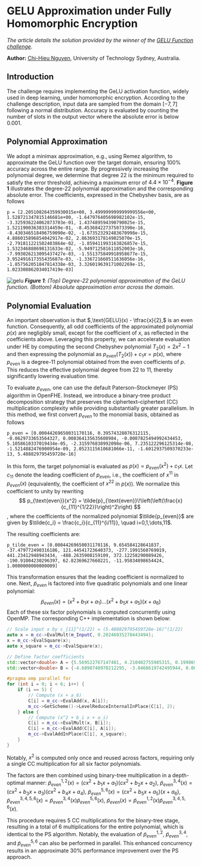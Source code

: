 # GELU Approximation under Fully Homomorphic Encryption

*The article details the solution provided by the winner of the [GELU Function challenge](https://fherma.io/challenges/683eaf48eed44a699f640a92).*

**Author:** [Chi-Hieu Nguyen](https://www.linkedin.com/in/hieu-nguyen-ba6548316), University of Technology Sydney, Australia.

## Introduction

The challenge requires implementing the GeLU activation function, widely used in deep learning, under homomorphic encryption. According to the challenge description, input data are sampled from the domain $[-7,7]$ following a normal distribution. Accuracy is evaluated by counting the number of slots in the output vector where the absolute error is below $0.001$.

## Polynomial Approximation

We adopt a minimax approximation, e.g., using Remez algorithm, to approximate the GeLU function over the target domain, ensuring 100% accuracy across the entire range. By progressively increasing the polynomial degree, we determine that degree 22 is the minimum required to satisfy the error threshold, achieving a maximum error of $4.4 \times 10^{-4}$. **Figure 1** illustrates the degree-22 polynomial approximation and the corresponding absolute error. The coefficients, expressed in the Chebyshev basis, are as follows
```
p = [2.205108264359930015e+00, 3.499999999999999556e+00, 1.528721347815146681e+00, -1.647976405698982102e-15, -3.325936224062873703e-01, 1.437489594390790025e-15, 1.521190036383314459e-01, -8.453684227375073390e-16, -8.430346518496759090e-02, -1.673523292483670998e-15, 4.886015896854042917e-02, 2.863693178149025070e-15, -2.791811221502403864e-02, -1.859411993163826857e-15, 1.532346888698131633e-02, -5.949712581611852003e-16, -7.993026213095437427e-03, -1.551375849918958677e-15, 3.952491617355435687e-03, -1.336721660511636056e-16, -1.857562051847814338e-03, 3.326019639171002269e-15, 1.023308862034017419e-03]
```

![gelu](https://hackmd.io/_uploads/r1dadCS5gx.png)
***Figure 1**: (Top) Degree-22 polynomial approximation of the GeLU function. (Bottom) Absolute approximation error across the domain.*


## Polynomial Evaluation

An important observation is that $,\text{GELU}(x) - \tfrac{x}{2},$ is an even function. Consequently, all odd coefficients of the approximated polynomial $p(x)$ are negligibly small, except for the coefficient of $x$, as reflected in the coefficients above. Leveraging this property, we can accelerate evaluation under HE by computing the second Chebyshev polynomial $T_2(x) = 2x^2 - 1$ and then expressing the polynomial as $p_{even}(T_2(x))+c_1x = p(x)$, where $p_{even}$ is a degree-11 polynomial obtained from the even coefficients of $p$. This reduces the effective polynomial degree from 22 to 11, thereby significantly lowering evaluation time.

To evaluate $p_{even}$, one can use the default Paterson–Stockmeyer (PS) algorithm in OpenFHE. Instead, we introduce a binary-tree product decomposition strategy that preserves the ciphertext–ciphertext (CC) multiplication complexity while providing substantially greater parallelism. In this method, we first convert $p_{even}$ to the monomial basis, obtained as follows
```
p_even = [0.00044269650031170116, 0.39574328076312115, -0.0629733653564327, 0.008364135635608984, -0.0007825494992434453, 5.1058610337019434e-05, -2.315976838992098e-06, 7.235122296125314e-08, -1.5214882476900954e-09, 2.0523115610681066e-11, -1.6012937509370233e-13, 5.488829795459728e-16]
```

In this form, the target polynomial is evaluated as $p(x) = p_{even}(x^2) + c_1x$. Let $c_{11}$ denote the leading coefficient of $p_{even}$, i.e., the coefficient of $x^{11}$ in $p_{even}(x)$ (equivalently, the coefficient of $x^{22}$ in $p(x)$). We normalize this coefficient to unity by rewriting
$$
p_{\text{even}}(x^2) = \tilde{p}_{\text{even}}\!\left(\left(\frac{x}{c_{11}^{1/22}}\right)^2\right)
$$ ,
where the coefficients of the normalized polynomial $\tilde{p_{even}}$ are given by
$\tilde{c_i} = \frac{c_i}{c_{11}^{i/11}}, \quad i=0,1,\dots,11$.

The resulting coefficients are:
```
p_tilde_even = [0.00044269650031170116, 9.654584128641837, -37.479772490316186, 121.44541723640373, -277.1991560769019, 441.23412948943434, -488.2635908159109, 372.12258290089426, -190.91004230296397, 62.82369627660221, -11.95834898654424, 1.0000000000000009]
```

This transformation ensures that the leading coefficient is normalized to one. Next, $\tilde{p}_{even}$ is factored into five quadratic polynomials and one linear polynomial:
$$
\tilde{p}_{even}(x) = (x^2+b_1x+a_1)\dots(x^2+b_5x+a_5)(x+a_6)
$$
Each of these six factor polynomials is computed concurrently using OpenMP. The corresponding C++ implementation is shown below:
```cpp
// Scale input x by c_{11}^(1/22) = (5.488829795459728e-16)^(1/22)
auto x = m_cc->EvalMult(m_InputC, 0.20246035278443494);
x = m_cc->EvalSquare(x);
auto x_square = m_cc->EvalSquare(x);

// Define factor coefficients
std::vector<double> A = {5.569522767147481, 4.210402755985315, 0.19986968808436417, 0.8830278939922745, 2.333178076905341, 4.584534226472708e-05};
std::vector<double> B = {-4.6890748970212295, -3.8468619742495944, 0.006438840954910282, -0.9788392119088897, -2.4500575896613714};

#pragma omp parallel for
for (int i = 0; i < 6; i++) {
    if (i == 5) {
        // Compute (x + a_6)
        C[i] = m_cc->EvalAdd(x, A[i]);
        m_cc->GetScheme()->LevelReduceInternalInPlace(C[i], 2);
    } else {
        // Compute (x^2 + b_i x + a_i)
        C[i] = m_cc->EvalMult(x, B[i]);
        C[i] = m_cc->EvalAdd(C[i], A[i]);
        m_cc->EvalAddInPlace(C[i], x_square);
    }
}
```

Notably, $x^2$ is computed only once and reused across factors, requiring only a single CC multiplication for all six factor polynomials.

The factors are then combined using binary-tree multiplication in a depth-optimal manner:
$\tilde{p}_{even}^{1,2}(x) = (cx^2+b_1x+a_1)(cx^2+b_2x+a_2)$,
$\tilde{p}_{even}^{3,4}(x) = (cx^2+b_3x+a_3)(cx^2+b_4x+a_4)$,
$\tilde{p}_{even}^{5,6}(x) = (cx^2+b_5x+a_5)(x+a_6)$,
$\tilde{p}_{even}^{3,4,5,6}(x) = \tilde{p}_{even}^{3,4}(x)\tilde{p}_{even}^{5,6}(x)$,
$\tilde{p}_{even}(x) = \tilde{p}_{even}^{1,2}(x)\tilde{p}_{even}^{3,4,5,6}(x)$.

This procedure requires 5 CC multiplications for the binary-tree stage, resulting in a total of 6 multiplications for the entire polynomial, which is identical to the PS algorithm. Notably, the evaluation of $\tilde{p}_{even}^{1,2}$, $\tilde{p}_{even}^{3,4}$, and $\tilde{p}_{even}^{5,6}$ can also be performed in parallel. This enhanced concurrency results in an approximate 30% performance improvement over the PS approach.